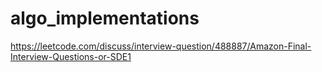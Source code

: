 # algo_implementations
https://leetcode.com/discuss/interview-question/488887/Amazon-Final-Interview-Questions-or-SDE1
